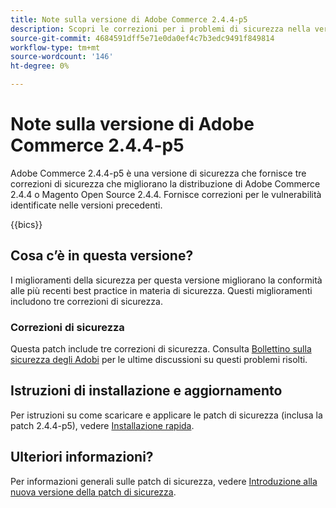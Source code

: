 ```yaml
---
title: Note sulla versione di Adobe Commerce 2.4.4-p5
description: Scopri le correzioni per i problemi di sicurezza nella versione 2.4.4-p5 di Adobe Commerce.
source-git-commit: 4684591dff5e71e0da0ef4c7b3edc9491f849814
workflow-type: tm+mt
source-wordcount: '146'
ht-degree: 0%

---
```



# Note sulla versione di Adobe Commerce 2.4.4-p5

Adobe Commerce 2.4.4-p5 è una versione di sicurezza che fornisce tre correzioni di sicurezza che migliorano la distribuzione di Adobe Commerce 2.4.4 o Magento Open Source 2.4.4. Fornisce correzioni per le vulnerabilità identificate nelle versioni precedenti.

{{bics}}

## Cosa c’è in questa versione?

I miglioramenti della sicurezza per questa versione migliorano la conformità alle più recenti best practice in materia di sicurezza. Questi miglioramenti includono tre correzioni di sicurezza.

### Correzioni di sicurezza

Questa patch include tre correzioni di sicurezza. Consulta [Bollettino sulla sicurezza degli Adobi](https://helpx.adobe.com/security/products/magento/apsb23-42.html) per le ultime discussioni su questi problemi risolti.

## Istruzioni di installazione e aggiornamento

Per istruzioni su come scaricare e applicare le patch di sicurezza (inclusa la patch 2.4.4-p5), vedere [Installazione rapida](../../../installation/composer.md).

## Ulteriori informazioni?

Per informazioni generali sulle patch di sicurezza, vedere [Introduzione alla nuova versione della patch di sicurezza](https://community.magento.com/t5/Magento-DevBlog/Introducing-the-New-Security-Patch-Release/ba-p/141287).
